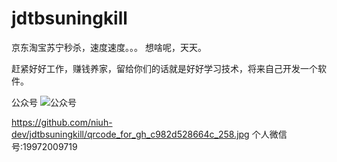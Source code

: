 # jdtbsuningkill
京东淘宝苏宁秒杀，速度速度。。。
想啥呢，天天。

赶紧好好工作，赚钱养家，留给你们的话就是好好学习技术，将来自己开发一个软件。

公众号 
![公众号](https://github.com/niuh-dev/jdtbsuningkill/blob/main/qrcode_for_gh_c982d528664c_258.jpg)

https://github.com/niuh-dev/jdtbsuningkill/qrcode_for_gh_c982d528664c_258.jpg
个人微信号:19972009719
